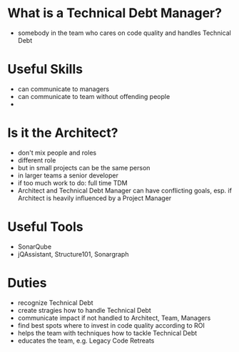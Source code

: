 # What is a Technical Debt Manager?
* somebody in the team who cares on code quality and handles Technical Debt

# Useful Skills
* can communicate to managers
* can communicate to team without offending people
* 

# Is it the Architect?
* don't mix people and roles
* different role
* but in small projects can be the same person
* in larger teams a senior developer
* if too much work to do: full time TDM
* Architect and Technical Debt Manager can have conflicting goals, esp. if Architect is heavily influenced by a Project Manager

# Useful Tools
* SonarQube
* jQAssistant, Structure101, Sonargraph

# Duties
* recognize Technical Debt
* create stragies how to handle Technical Debt
* communicate impact if not handled to Architect, Team, Managers
* find best spots where to invest in code quality according to ROI
* helps the team with techniques how to tackle Technical Debt
* educates the team, e.g. Legacy Code Retreats
